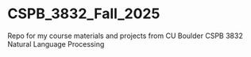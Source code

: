 # CSPB_3832_Fall_2025
Repo for my course materials and projects from CU Boulder CSPB 3832 Natural Language Processing
